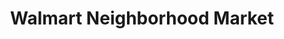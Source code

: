 ---
title: "Walmart Neighborhood Market"
url: /louisville/walmart-neighborhood-market-dixie-highway/
shop: supermarket
---